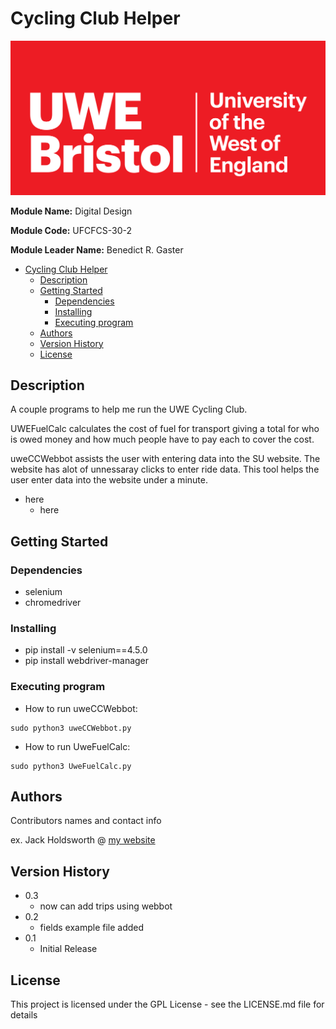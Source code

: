 # Cycling Club Helper

![image](src/uwe.png)

**Module Name:** Digital Design

**Module Code:** UFCFCS-30-2

**Module Leader Name:** Benedict R. Gaster

- [Cycling Club Helper](#cycling-club-helper)
  - [Description](#description)
  - [Getting Started](#getting-started)
    - [Dependencies](#dependencies)
    - [Installing](#installing)
    - [Executing program](#executing-program)
  - [Authors](#authors)
  - [Version History](#version-history)
  - [License](#license)

## Description

 A couple programs to help me run the UWE Cycling Club.
 
  UWEFuelCalc calculates the cost of fuel for transport giving a total for who is owed money and how much people have to pay each to cover the cost.

  uweCCWebbot assists the user with entering data into the SU website. The website has alot of unnessaray clicks to enter ride data. This tool helps the user enter data into the website under a minute.

* here
  * here
## Getting Started

### Dependencies

* selenium
* chromedriver

### Installing

* pip install -v selenium==4.5.0
* pip install webdriver-manager

### Executing program
* How to run uweCCWebbot:

```
sudo python3 uweCCWebbot.py
```
* How to run UweFuelCalc:
```
sudo python3 UweFuelCalc.py
```

## Authors

Contributors names and contact info

ex. Jack Holdsworth @ [my website](https://holdsworth.dev)

## Version History
* 0.3
  * now can add trips using webbot
* 0.2
  * fields example file added
* 0.1
  * Initial Release

## License
This project is licensed under the GPL License - see the LICENSE.md file for details
